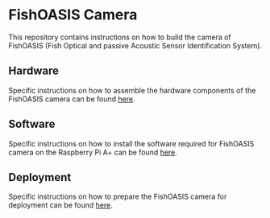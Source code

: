 # FishOASIS Camera

This repository contains instructions on how to build the camera of FishOASIS (Fish Optical and passive Acoustic Sensor Identification System).

## Hardware

Specific instructions on how to assemble the hardware components of the FishOASIS camera can be found [here](/hardware/FishOASIS_hardware.md).

## Software

Specific instructions on how to install the software required for FishOASIS camera on the Raspberry Pi A+ can be found [here](/software/FishOASIS_software.md).

## Deployment

Specific instructions on how to prepare the FishOASIS camera for deployment can be found [here](/deployment/FishOASIS_deployment.md).
